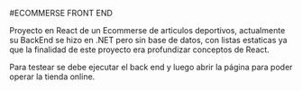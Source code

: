 #ECOMMERSE FRONT END

Proyecto en React de un Ecommerse de articulos deportivos, actualmente su BackEnd se hizo en .NET pero sin base de datos, con listas estaticas ya que la finalidad de este proyecto era profundizar conceptos de React.

Para testear se debe ejecutar el back end y luego abrir la página para poder operar la tienda online.